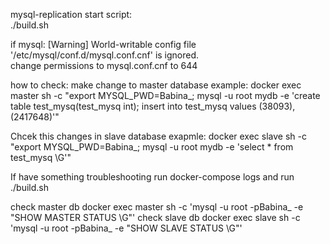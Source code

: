 mysql-replication
start script:	
./build.sh

if mysql: [Warning] World-writable config file '/etc/mysql/conf.d/mysql.conf.cnf' is ignored.	
change permissions to mysql.conf.cnf to 644

how to check:
make change to master database
example: 
docker exec master sh -c "export MYSQL_PWD=Babina_; mysql -u root mydb -e 'create table test_mysq(test_mysq int); insert into test_mysq values (38093), (2417648)'"

Chcek this changes in slave database
exapmle:
docker exec slave sh -c "export MYSQL_PWD=Babina_; mysql -u root mydb -e 'select * from test_mysq \G'"

If have something troubleshooting run docker-compose logs and run ./build.sh 

check master db
docker exec master sh -c 'mysql -u root -pBabina_ -e "SHOW MASTER STATUS \G"'
check slave db 
docker exec slave sh -c 'mysql -u root -pBabina_ -e "SHOW SLAVE STATUS \G"'
